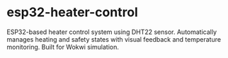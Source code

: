 # esp32-heater-control
ESP32-based heater control system using DHT22 sensor. Automatically manages heating and safety states with visual feedback and temperature monitoring. Built for Wokwi simulation.
